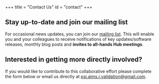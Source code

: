 +++
title = "Contact Us"
id = "contact"
+++

## Stay up-to-date and join our mailing list 

For occasional news updates, you can join our [mailing list](https://lists.r-consortium.org/g/RConsortium-Validation-Hub). This will enable you and your colleagues to receive notifications of key updates/software releases, monthly blog posts and **invites to all-hands Hub meetings**.  

## Interested in getting more directly involved?

If you would like to contribute to this collaborative effort please complete the form below or email us directly at [psi.aims.r.validation@gmail.com](mailto:psi.aims.r.validation@gmail.com).




